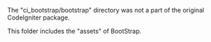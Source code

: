 The "ci_bootstrap/bootstrap" directory was not a part of the original
CodeIgniter package.

This folder includes the "assets" of BootStrap.